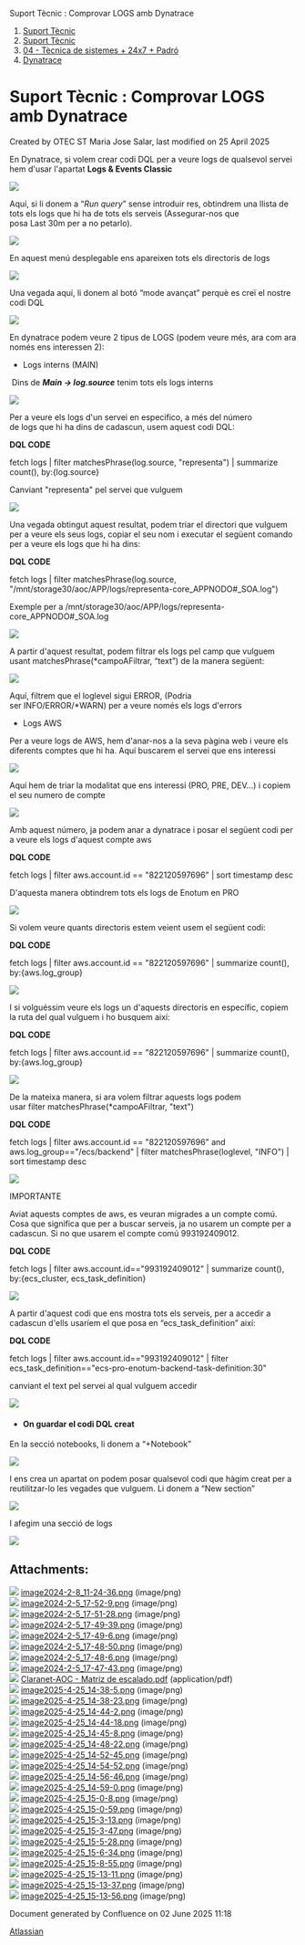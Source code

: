 Suport Tècnic : Comprovar LOGS amb Dynatrace  

1.  [Suport Tècnic](index.md)
2.  [Suport Tècnic](13893782.md)
3.  [04 - Tècnica de sistemes + 24x7 + Padró](26313202.md)
4.  [Dynatrace](Dynatrace_128647499.md)

Suport Tècnic : Comprovar LOGS amb Dynatrace
============================================

Created by OTEC ST Maria Jose Salar, last modified on 25 April 2025

En Dynatrace, si volem crear codi DQL per a veure logs de qualsevol servei hem d'usar l'apartat **Logs & Events Classic**

![](attachments/128647511/128647524.png)

Aquí, si li donem a “_Run query_” sense introduir res, obtindrem una llista de tots els logs que hi ha de tots els serveis (Assegurar-nos que posa Last 30m per a no petarlo).

![](attachments/128647511/128647527.png)

En aquest menú desplegable ens apareixen tots els directoris de logs

![](attachments/128647511/128647528.png)

Una vegada aquí, li donem al botó “mode avançat” perquè es creï el nostre codi DQL

![](attachments/128647511/128647530.png)

En dynatrace podem veure 2 tipus de LOGS (podem veure més, ara com ara només ens interessen 2):

*   Logs interns (MAIN)
    

 Dins de **_Main -> log.source_** tenim tots els logs interns

  

![](attachments/128647511/128647532.png)

  

Per a veure els logs d'un servei en especifico, a més del número de logs que hi ha dins de cadascun, usem aquest codi DQL:

**DQL CODE**

fetch logs
| filter matchesPhrase(log.source, "representa")
| summarize count(), by:{log.source}

Canviant "representa" pel servei que vulguem

  

![](attachments/128647511/128647534.png)

  

Una vegada obtingut aquest resultat, podem triar el directori que vulguem per a veure els seus logs, copiar el seu nom i executar el següent comando per a veure els logs que hi ha dins:

  

**DQL CODE**

fetch logs
| filter matchesPhrase(log.source, "/mnt/storage30/aoc/APP/logs/representa-core\_APPNODO#\_SOA.log")

Exemple per a /mnt/storage30/aoc/APP/logs/representa-core\_APPNODO#\_SOA.log

  

![](attachments/128647511/128647535.png)

  

A partir d'aquest resultat, podem filtrar els logs pel camp que vulguem usant matchesPhrase(\*campoAFiltrar, “text”) de la manera següent:

  

![](attachments/128647511/128647537.png)

Aquí, filtrem que el loglevel sigui ERROR, (Podria ser INFO/ERROR/\*WARN) per a veure només els logs d'errors

  

*   Logs AWS

Per a veure logs de AWS, hem d'anar-nos a la seva pàgina web i veure els diferents comptes que hi ha. Aquí buscarem el servei que ens interessi

  

![](attachments/128647511/128647542.png)

  

Aquí hem de triar la modalitat que ens interessi (PRO, PRE, DEV...) i copiem el seu numero de compte

  

![](attachments/128647511/128647538.png)

Amb aquest número, ja podem anar a dynatrace i posar el següent codi per a veure els logs d'aquest compte aws

  

**DQL CODE**

fetch logs 
| filter aws.account.id == "822120597696"
| sort timestamp desc

D'aquesta manera obtindrem tots els logs de Enotum en PRO

![](attachments/128647511/128647539.png)

Si volem veure quants directoris estem veient usem el següent codi:

**DQL CODE**

fetch logs 
| filter aws.account.id == "822120597696"
| summarize count(), by:{aws.log\_group}

![](attachments/128647511/128647540.png)

I si volguéssim veure els logs un d'aquests directoris en específic, copiem la ruta del qual vulguem i ho busquem així:

**DQL CODE**

fetch logs 
| filter aws.account.id == "822120597696"
| summarize count(), by:{aws.log\_group}

![](attachments/128647511/128647543.png)

De la mateixa manera, si ara volem filtrar aquests logs podem usar filter matchesPhrase(\*campoAFiltrar, "text")

**DQL CODE**

fetch logs 
| filter aws.account.id == "822120597696" and aws.log\_group=="/ecs/backend"
| filter matchesPhrase(loglevel, "INFO")
| sort timestamp desc

![](attachments/128647511/128647544.png)

IMPORTANTE

Aviat aquests comptes de aws, es veuran migrades a un compte comú. Cosa que significa que per a buscar serveis, ja no usarem un compte per a cadascun. Si no que usarem el compte comú 993192409012.

  

**DQL CODE**

fetch logs
| filter aws.account.id=="993192409012"
| summarize count(), by:{ecs\_cluster, ecs\_task\_definition}

![](attachments/128647511/128647545.png)

A partir d'aquest codi que ens mostra tots els serveis, per a accedir a cadascun d'ells usaríem el que posa en “ecs\_task\_definition” així:

**DQL CODE**

fetch logs
| filter aws.account.id=="993192409012"
| filter ecs\_task\_definition=="ecs-pro-enotum-backend-task-definition:30"

canviant el text pel servei al qual vulguem accedir

![](attachments/128647511/128647546.png)

*   #### On guardar el codi DQL creat
    

En la secció notebooks, li donem a “+Notebook”

![](attachments/128647511/128647548.png)

I ens crea un apartat on podem posar qualsevol codi que hàgim creat per a reutilitzar-lo les vegades que vulguem. Li donem a “New section”

![](attachments/128647511/128647549.png)

I afegim una secció de logs

![](attachments/128647511/128647550.png)

Attachments:
------------

![](images/icons/bullet_blue.gif) [image2024-2-8\_11-24-36.png](attachments/128647511/128647512.png) (image/png)  
![](images/icons/bullet_blue.gif) [image2024-2-5\_17-52-9.png](attachments/128647511/128647513.png) (image/png)  
![](images/icons/bullet_blue.gif) [image2024-2-5\_17-51-28.png](attachments/128647511/128647514.png) (image/png)  
![](images/icons/bullet_blue.gif) [image2024-2-5\_17-49-39.png](attachments/128647511/128647515.png) (image/png)  
![](images/icons/bullet_blue.gif) [image2024-2-5\_17-49-6.png](attachments/128647511/128647516.png) (image/png)  
![](images/icons/bullet_blue.gif) [image2024-2-5\_17-48-50.png](attachments/128647511/128647517.png) (image/png)  
![](images/icons/bullet_blue.gif) [image2024-2-5\_17-48-6.png](attachments/128647511/128647518.png) (image/png)  
![](images/icons/bullet_blue.gif) [image2024-2-5\_17-47-43.png](attachments/128647511/128647519.png) (image/png)  
![](images/icons/bullet_blue.gif) [Claranet-AOC - Matriz de escalado.pdf](attachments/128647511/128647520.pdf) (application/pdf)  
![](images/icons/bullet_blue.gif) [image2025-4-25\_14-38-5.png](attachments/128647511/128647523.png) (image/png)  
![](images/icons/bullet_blue.gif) [image2025-4-25\_14-38-23.png](attachments/128647511/128647524.png) (image/png)  
![](images/icons/bullet_blue.gif) [image2025-4-25\_14-44-2.png](attachments/128647511/128647527.png) (image/png)  
![](images/icons/bullet_blue.gif) [image2025-4-25\_14-44-18.png](attachments/128647511/128647528.png) (image/png)  
![](images/icons/bullet_blue.gif) [image2025-4-25\_14-45-8.png](attachments/128647511/128647530.png) (image/png)  
![](images/icons/bullet_blue.gif) [image2025-4-25\_14-48-22.png](attachments/128647511/128647532.png) (image/png)  
![](images/icons/bullet_blue.gif) [image2025-4-25\_14-52-45.png](attachments/128647511/128647534.png) (image/png)  
![](images/icons/bullet_blue.gif) [image2025-4-25\_14-54-52.png](attachments/128647511/128647535.png) (image/png)  
![](images/icons/bullet_blue.gif) [image2025-4-25\_14-56-46.png](attachments/128647511/128647537.png) (image/png)  
![](images/icons/bullet_blue.gif) [image2025-4-25\_14-59-0.png](attachments/128647511/128647538.png) (image/png)  
![](images/icons/bullet_blue.gif) [image2025-4-25\_15-0-8.png](attachments/128647511/128647539.png) (image/png)  
![](images/icons/bullet_blue.gif) [image2025-4-25\_15-0-59.png](attachments/128647511/128647540.png) (image/png)  
![](images/icons/bullet_blue.gif) [image2025-4-25\_15-3-13.png](attachments/128647511/128647542.png) (image/png)  
![](images/icons/bullet_blue.gif) [image2025-4-25\_15-3-47.png](attachments/128647511/128647543.png) (image/png)  
![](images/icons/bullet_blue.gif) [image2025-4-25\_15-5-28.png](attachments/128647511/128647544.png) (image/png)  
![](images/icons/bullet_blue.gif) [image2025-4-25\_15-6-34.png](attachments/128647511/128647545.png) (image/png)  
![](images/icons/bullet_blue.gif) [image2025-4-25\_15-8-55.png](attachments/128647511/128647546.png) (image/png)  
![](images/icons/bullet_blue.gif) [image2025-4-25\_15-13-11.png](attachments/128647511/128647548.png) (image/png)  
![](images/icons/bullet_blue.gif) [image2025-4-25\_15-13-37.png](attachments/128647511/128647549.png) (image/png)  
![](images/icons/bullet_blue.gif) [image2025-4-25\_15-13-56.png](attachments/128647511/128647550.png) (image/png)  

Document generated by Confluence on 02 June 2025 11:18

[Atlassian](http://www.atlassian.com/)